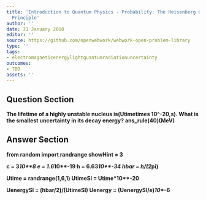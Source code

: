 ```yaml
---
title: 'Introduction to Quantum Physics - Probability: The Heisenberg Uncertainty
  Principle'
author: ''
date: 31 January 2018
editor: ''
source: https://github.com/openwebwork/webwork-open-problem-library
type: ''
tags:
- electromagneticenergylightquantumradiationuncertainty
outcomes:
- TBD
assets: ''
---
```


## Question Section 

<b>
The lifetime of a highly unstable nucleus is(Utimetimes 10^-20,s). What is the smallest uncertainty in its decay energy?
ans_rule(40)(MeV)



## Answer Section

from random import randrange
showHint = 3

c = 3*10**8
e = 1.6*10**-19
h = 6.63*10**-34
hbar = h/(2*pi)

Utime = randrange(1,6,1)
UtimeSI = Utime*10**-20

UenergySI = (hbar/2)/(UtimeSI)
Uenergy = (UenergySI/e)*10**-6